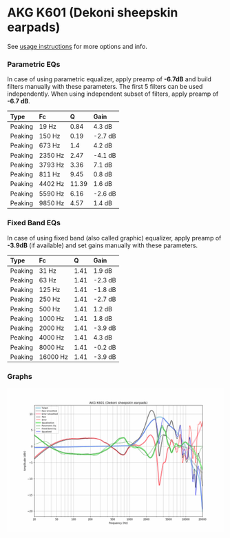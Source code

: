 # AKG K601 (Dekoni sheepskin earpads)
See [usage instructions](https://github.com/jaakkopasanen/AutoEq#usage) for more options and info.

### Parametric EQs
In case of using parametric equalizer, apply preamp of **-6.7dB** and build filters manually
with these parameters. The first 5 filters can be used independently.
When using independent subset of filters, apply preamp of **-6.7 dB**.

| Type    | Fc      |     Q | Gain    |
|:--------|:--------|:------|:--------|
| Peaking | 19 Hz   |  0.84 | 4.3 dB  |
| Peaking | 150 Hz  |  0.19 | -2.7 dB |
| Peaking | 673 Hz  |  1.4  | 4.2 dB  |
| Peaking | 2350 Hz |  2.47 | -4.1 dB |
| Peaking | 3793 Hz |  3.36 | 7.1 dB  |
| Peaking | 811 Hz  |  9.45 | 0.8 dB  |
| Peaking | 4402 Hz | 11.39 | 1.6 dB  |
| Peaking | 5590 Hz |  6.16 | -2.6 dB |
| Peaking | 9850 Hz |  4.57 | 1.4 dB  |

### Fixed Band EQs
In case of using fixed band (also called graphic) equalizer, apply preamp of **-3.9dB**
(if available) and set gains manually with these parameters.

| Type    | Fc       |    Q | Gain    |
|:--------|:---------|:-----|:--------|
| Peaking | 31 Hz    | 1.41 | 1.9 dB  |
| Peaking | 63 Hz    | 1.41 | -2.3 dB |
| Peaking | 125 Hz   | 1.41 | -1.8 dB |
| Peaking | 250 Hz   | 1.41 | -2.7 dB |
| Peaking | 500 Hz   | 1.41 | 1.2 dB  |
| Peaking | 1000 Hz  | 1.41 | 1.8 dB  |
| Peaking | 2000 Hz  | 1.41 | -3.9 dB |
| Peaking | 4000 Hz  | 1.41 | 4.3 dB  |
| Peaking | 8000 Hz  | 1.41 | -0.2 dB |
| Peaking | 16000 Hz | 1.41 | -3.9 dB |

### Graphs
![](./AKG%20K601%20(Dekoni%20sheepskin%20earpads).png)